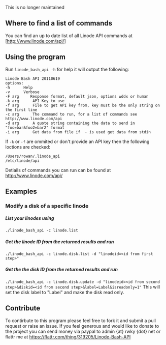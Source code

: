 This is no longer maintained

Where to find a list of commands
-------------------------------
You can find an up to date list of all Linode API commands at [http://www.linode.com/api/]

Using the program
----------------
Run ``linode_bash_api -h`` for help it will output the following:
```
Linode Bash API 20110619
options:
-h      Help
-v      Verbose
-F arg     Response format, default json, options wddx or human
-k arg      API Key to use
-f arg      File to get API key from, key must be the only string on the first line
-c arg      The command to run, for a list of commands see http://www.linode.com/api
-d arg      A quote string containing the data to send in "foo=bar&foo2=bar2" format
-i arg      Get data from file if  - is used get data from stdin
```
If ``-k`` or ``-f`` are ommited or don't provide an API key then the following loctions are checked:
```
/Users/rowan/.linode_api
/etc/linode/api
```

Detiails of commands you can run can be found at http://www.linode.com/api/

Examples
--------

### Modify a disk of a specific linode
##### List your linodes using
``./linode_bash_api -c linode.list``
##### Get the linode ID from the returned results and run
``./linode_bash_api -c linode.disk.list -d "linodeid=<id from first step>"``
##### Get the the disk ID from the returned results and run
``./linode_bash_api -c linode.disk.update -d "linodeid=<id from second step>&diskid=<id from second step>&label=Label&isreadonly=1"``
This will set the disk label to "Label" and make the disk read only.

Contribute
----------
To contirbute to this program please feel free to fork it and submit a pull request or raise an issue.
If you feel generous and would like to donate to the project you can send money via paypal to admin {at} rwky {dot} net or flattr me at https://flattr.com/thing/319205/Linode-Bash-API
